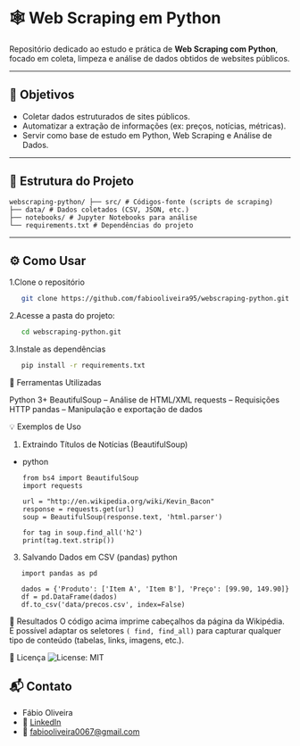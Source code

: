 # 🕸️ Web Scraping em Python

Repositório dedicado ao estudo e prática de **Web Scraping com Python**, focado em coleta, limpeza e análise de dados obtidos de websites públicos.

---

## 🎯 Objetivos

- Coletar dados estruturados de sites públicos.
- Automatizar a extração de informações (ex: preços, notícias, métricas).
- Servir como base de estudo em Python, Web Scraping e Análise de Dados.

---

## 📁 Estrutura do Projeto
```texto
webscraping-python/ ├── src/ # Códigos-fonte (scripts de scraping)
├── data/ # Dados coletados (CSV, JSON, etc.)
├── notebooks/ # Jupyter Notebooks para análise
└── requirements.txt # Dependências do projeto
```
---

## ⚙️ Como Usar

1.Clone o repositório
```bash
   git clone https://github.com/fabiooliveira95/webscraping-python.git
```
2.Acesse a pasta do projeto:
```bash
   cd webscraping-python.git
```

3.Instale as dependências 
```bash
   pip install -r requirements.txt
```
🧰 Ferramentas Utilizadas

Python 3+
BeautifulSoup – Análise de HTML/XML
requests – Requisições HTTP
pandas – Manipulação e exportação de dados 

💡 Exemplos de Uso
1. Extraindo Títulos de Notícias (BeautifulSoup)
* python

      from bs4 import BeautifulSoup
      import requests

      url = "http://en.wikipedia.org/wiki/Kevin_Bacon"
      response = requests.get(url)
      soup = BeautifulSoup(response.text, 'html.parser')

      for tag in soup.find_all('h2')
      print(tag.text.strip())

   
3. Salvando Dados em CSV (pandas)
   python
```texto
   import pandas as pd

   dados = {'Produto': ['Item A', 'Item B'], 'Preço': [99.90, 149.90]}
   df = pd.DataFrame(dados)
   df.to_csv('data/precos.csv', index=False)
```

📌 Resultados
O código acima imprime cabeçalhos da página da Wikipédia. É possível adaptar os seletores ``( find, find_all)``
para capturar qualquer tipo de conteúdo (tabelas, links, imagens, etc.). 

📜 Licença
![License: MIT](https://img.shields.io/badge/License-MIT-yellow.svg)


## 📬 Contato
* Fábio Oliveira
* 🔗 [LinkedIn](https://www.linkedin.com/in/fabio-oliveira-araujo-cientista/)
* 📧 fabiooliveira0067@gmail.com
